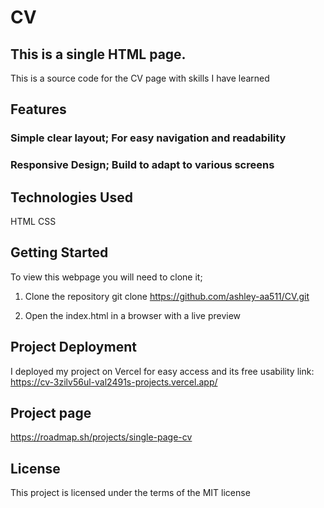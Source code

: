 # CV
## This is a single HTML page.
This is a source code for the CV page with skills I have learned

## Features
### Simple clear layout; For easy navigation and readability
### Responsive Design; Build to adapt to various screens

## Technologies Used
HTML
CSS

## Getting Started
To view this webpage you will need to clone it;
1. Clone the repository
   git clone https://github.com/ashley-aa511/CV.git

2. Open the index.html in a browser with a live preview

## Project Deployment
I deployed my project on Vercel for easy access and its free usability
link: https://cv-3zilv56ul-val2491s-projects.vercel.app/

## Project page
https://roadmap.sh/projects/single-page-cv

## License
This project is licensed under the terms of the MIT license
